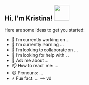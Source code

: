 <h2> Hi, I'm Kristina! <img src="https://media.giphy.com/media/WUZyNkh8Qxm9kPRK7N/giphy.gif" width="50"></h2>


Here are some ideas to get you started:

- 🔭 I’m currently working on ...
- 🌱 I’m currently learning ...
- 👯 I’m looking to collaborate on ...
- 🤔 I’m looking for help with ...
- 💬 Ask me about ...
- 📫 How to reach me: ...
- 😄 Pronouns: ...
- ⚡ Fun fact: ...
-->
vd
